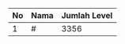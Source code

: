 | No | Nama            | Jumlah Level |
|----|-----------------|--------------|
| 1  | #    |    3356        |
